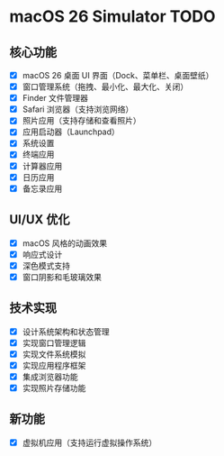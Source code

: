 # macOS 26 Simulator TODO

## 核心功能
- [x] macOS 26 桌面 UI 界面（Dock、菜单栏、桌面壁纸）
- [x] 窗口管理系统（拖拽、最小化、最大化、关闭）
- [x] Finder 文件管理器
- [x] Safari 浏览器（支持浏览网络）
- [x] 照片应用（支持存储和查看照片）
- [x] 应用启动器（Launchpad）
- [x] 系统设置
- [x] 终端应用
- [x] 计算器应用
- [x] 日历应用
- [x] 备忘录应用

## UI/UX 优化
- [x] macOS 风格的动画效果
- [x] 响应式设计
- [x] 深色模式支持
- [x] 窗口阴影和毛玻璃效果

## 技术实现
- [x] 设计系统架构和状态管理
- [x] 实现窗口管理逻辑
- [x] 实现文件系统模拟
- [x] 实现应用程序框架
- [x] 集成浏览器功能
- [x] 实现照片存储功能

## 新功能
- [x] 虚拟机应用（支持运行虚拟操作系统）
